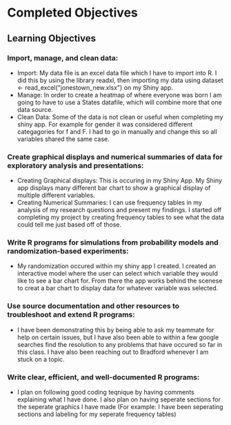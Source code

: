 # Completed Objectives
## Learning Objectives
### Import, manage, and clean data:
- Import: My data file is an excel data file which I have to import into R. I did this by using the library readxl, then importing my data using dataset <- read_excel("jonestown_new.xlsx") on my Shiny app. 
- Manage: In order to create a heatmap of where everyone was born I am going to have to use a States datafile, which will combine more that one data source.
- Clean Data: Some of the data is not clean or useful when completing my shiny app. For example for gender it was considered different categagories for f and F. I had to go in manually and change this so all variables shared the same case. 
### Create graphical displays and numerical summaries of data for exploratory analysis and presentations:
- Creating Graphical displays: This is occuring in my Shiny App. My Shiny app displays many different bar chart to show a graphical display of multiple different variables. 
- Creating Numerical Summaries: I can use frequency tables in my analysis of my research questions and present my findings. I started off completing my project by creating frequency tables to see what the data could tell me just based off of those. 
### Write R programs for simulations from probability models and randomization-based experiments:
- My randomization occured within my shiny app I created. I created an interactive model where the user can select which variable they would like to see a bar chart for. From there the app works behind the scenese to creat a bar chart to display data for whatever variable was selected.
### Use source documentation and other resources to troubleshoot and extend R programs:
- I have been demonstrating this by being able to ask my teammate for help on certain issues, but I have also been able to within a few google searches find the resolution to any problems that have occured so far in this class. I have also been reaching out to Bradford whenever I am stuck on a topic. 
### Write clear, efficient, and well-documented R programs:
- I plan on following good coding teqnique by having comments explaining what I have done. I also plan on having seperate sections for the seperate graphics I have made (For example: I have been seperating sections and labeling for my seperate frequency tables)

